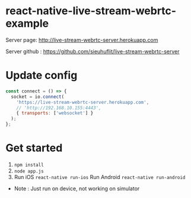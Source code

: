 # react-native-live-stream-webrtc-example

Server page: http://live-stream-webrtc-server.herokuapp.com

Server github : https://github.com/sieuhuflit/live-stream-webrtc-server

# Update config

```js
const connect = () => {
  socket = io.connect(
    'https://live-stream-webrtc-server.herokuapp.com',
    // 'http://192.168.10.155:4443',
    { transports: ['websocket'] }
  );
};
```

# Get started

1.  `npm install`
2.  `node app.js`
3.  Run iOS `react-native run-ios`
    Run Android `react-native run-android`

- Note : Just run on device, not working on simulator
